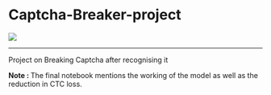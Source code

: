 # Captcha-Breaker-project

<img src="https://socialify.git.ci/Pushkar1853/Captcha-Breaker-project/image?description=1&font=Bitter&language=1&name=1&owner=1&pattern=Circuit%20Board&stargazers=1&theme=Light">

---

Project on Breaking Captcha after recognising it

<b>Note : </b>
The final notebook mentions the working of the model as well as the reduction in CTC loss.
